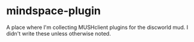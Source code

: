 # mindspace-plugin
A place where I'm collecting MUSHclient plugins for the discworld mud. I didn't write these unless otherwise noted.

